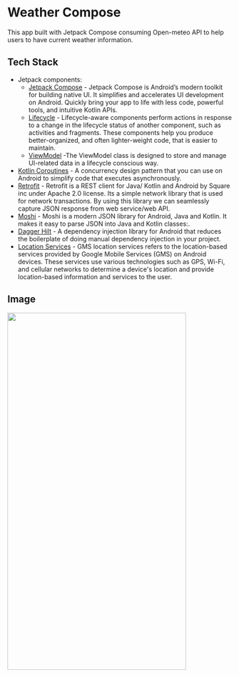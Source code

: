 # Weather Compose

This app built with Jetpack Compose consuming Open-meteo API to help users to have current weather information.

## Tech Stack
- Jetpack components:
    - [Jetpack Compose](https://developer.android.com/jetpack/compose) - Jetpack Compose is Android’s modern toolkit for building native UI. It simplifies and accelerates UI development on Android. Quickly bring your app to life with less code, powerful tools, and intuitive Kotlin APIs.
    - [Lifecycle](https://developer.android.com/topic/libraries/architecture/lifecycle) - Lifecycle-aware components perform actions in response to a change in the lifecycle status of another component, such as activities and fragments. These components help you produce better-organized, and often lighter-weight code, that is easier to maintain.
    - [ViewModel](https://developer.android.com/topic/libraries/architecture/viewmodel) -The ViewModel class is designed to store and manage UI-related data in a lifecycle conscious way.
- [Kotlin Coroutines](https://developer.android.com/kotlin/coroutines) - A concurrency design pattern that you can use on Android to simplify code that executes asynchronously.
- [Retrofit](https://square.github.io/retrofit) -  Retrofit is a REST client for Java/ Kotlin and Android by Square inc under Apache 2.0 license. Its a simple network library that is used for network transactions. By using this library we can seamlessly capture JSON response from web service/web API.
- [Moshi](https://github.com/square/moshi) - Moshi is a modern JSON library for Android, Java and Kotlin. It makes it easy to parse JSON into Java and Kotlin classes:.
- [Dagger Hilt](https://developer.android.com/training/dependency-injection/hilt-android) - A dependency injection library for Android that reduces the boilerplate of doing manual dependency injection in your project.
- [Location Services](https://developers.google.com/android/reference/com/google/android/gms/location/LocationServices) - GMS location services refers to the location-based services provided by Google Mobile Services (GMS) on Android devices. These services use various technologies such as GPS, Wi-Fi, and cellular networks to determine a device's location and provide location-based information and services to the user.

## Image

<img src="https://user-images.githubusercontent.com/70036852/225256765-b8766882-a910-45b8-b1d2-69cc40480778.png" width="400" height="800">
